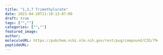 ```yaml
---
title: "1,3,7 Trimethylurate"
date: 2023-04-20T21:10:13-07:00
draft: true
tags: ["",""]
categories: ["",""]
featured_image: 
author: 
moleculeURL: https://pubchem.ncbi.nlm.nih.gov/rest/pug/compound/CID/79437/record/SDF/?record_type=3d&response_type=display
peptideURL:
---
```

